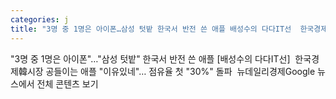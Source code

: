 ```yaml
---
categories: j
title: "3명 중 1명은 아이폰…삼성 텃밭 한국서 반전 쓴 애플 배성수의 다다IT선  한국경제"
---
```

"3명 중 1명은 아이폰"…"삼성 텃밭" 한국서 반전 쓴 애플 [배성수의 다다IT선]&nbsp;&nbsp;한국경제韓시장 공들이는 애플 "이유있네"… 점유율 첫 "30%" 돌파&nbsp;&nbsp;뉴데일리경제Google 뉴스에서 전체 콘텐츠 보기